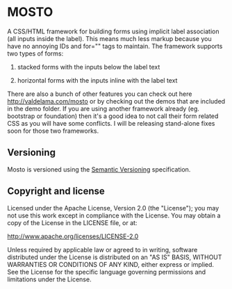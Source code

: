MOSTO
======

A CSS/HTML framework for building forms using implicit label association (all inputs inside the label). This means much less markup because you have no annoying IDs and for="" tags to maintain. The framework supports two types of forms:

1. stacked forms with the inputs below the label text

2. horizontal forms with the inputs inline with the label text

There are also a bunch of other features you can check out here http://valdelama.com/mosto or by checking out the demos that are included in the demo folder. If you are using another framework already (eg. bootstrap or foundation) then it's a good idea to not call their form related CSS as you will have some conflicts. I will be releasing stand-alone fixes soon for those two frameworks.

Versioning
---------------------

Mosto is versioned using the [Semantic Versioning](http://semver.org) specification.

Copyright and license
---------------------

Licensed under the Apache License, Version 2.0 (the "License"); you may not use this work except in compliance with the License. You may obtain a copy of the License in the LICENSE file, or at:

http://www.apache.org/licenses/LICENSE-2.0

Unless required by applicable law or agreed to in writing, software distributed under the License is distributed on an "AS IS" BASIS, WITHOUT WARRANTIES OR CONDITIONS OF ANY KIND, either express or implied. See the License for the specific language governing permissions and limitations under the License.